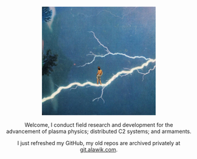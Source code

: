 <p align="center">
  <img width="300px" src="ridethelightning.jpeg" />
</p>

<p align="center">
Welcome, I conduct field research and development for the <br>
advancement of plasma physics; distributed C2 systems; and armaments.
</p>

<p align="center">
I just refreshed my GitHub, my old repos are archived privately at <a href="https://git.alawik.com/">git.alawik.com</a>.
</p>
